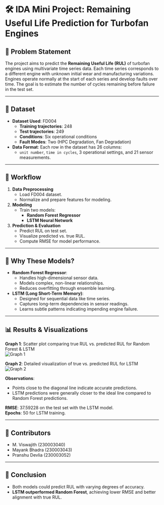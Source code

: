 # 🛠️ IDA Mini Project: Remaining Useful Life Prediction for Turbofan Engines

## 📑 Problem Statement
The project aims to predict the **Remaining Useful Life (RUL)** of turbofan engines using multivariate time series data. Each time series corresponds to a different engine with unknown initial wear and manufacturing variations. Engines operate normally at the start of each series and develop faults over time. The goal is to estimate the number of cycles remaining before failure in the test set.

---

## 📂 Dataset
- **Dataset Used**: FD004  
  - **Training trajectories**: 248  
  - **Test trajectories**: 249  
  - **Conditions**: Six operational conditions  
  - **Fault Modes**: Two (HPC Degradation, Fan Degradation)  
- **Data Format**: Each row in the dataset has 26 columns:
  - `unit number`, `time in cycles`, 3 operational settings, and 21 sensor measurements.

---

## 🔄 Workflow
1. **Data Preprocessing**
   - Load FD004 dataset.
   - Normalize and prepare features for modeling.
2. **Modeling**
   - Train two models:
     - **Random Forest Regressor**
     - **LSTM Neural Network**
3. **Prediction & Evaluation**
   - Predict RUL on test set.
   - Visualize predicted vs. true RUL.
   - Compute RMSE for model performance.

---

## 🎯 Why These Models?
- **Random Forest Regressor**:
  - Handles high-dimensional sensor data.
  - Models complex, non-linear relationships.
  - Reduces overfitting through ensemble learning.
- **LSTM (Long Short-Term Memory)**:
  - Designed for sequential data like time series.
  - Captures long-term dependencies in sensor readings.
  - Learns subtle patterns indicating impending engine failure.

---

## 📊 Results & Visualizations

**Graph 1**: Scatter plot comparing true RUL vs. predicted RUL for Random Forest & LSTM  
![Graph 1](images/graph1.png)

**Graph 2**: Detailed visualization of true vs. predicted RUL for LSTM  
![Graph 2](images/graph2.png)

**Observations**:
- Points close to the diagonal line indicate accurate predictions.
- LSTM predictions were generally closer to the ideal line compared to Random Forest predictions.

**RMSE**: 37.59228 on the test set with the LSTM model.  
**Epochs**: 50 for LSTM training.

---

## 👥 Contributors
- M. Viswajith (230003040)  
- Mayank Bhadra (230003043)  
- Pranshu Devlia (230003052)

---

## 📌 Conclusion
- Both models could predict RUL with varying degrees of accuracy.
- **LSTM outperformed Random Forest**, achieving lower RMSE and better alignment with true RUL.
